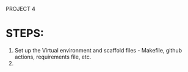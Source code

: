 PROJECT 4 

# STEPS:

1) Set up the Virtual environment and scaffold files - Makefile, github actions, requirements file, etc.
2) 
